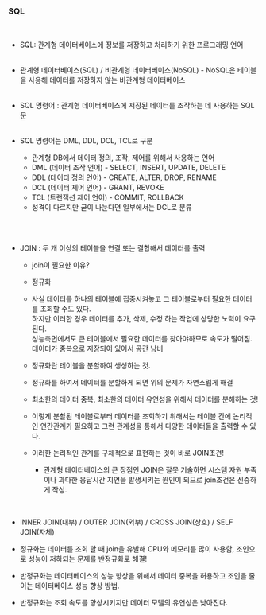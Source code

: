 ### SQL

<br>

- SQL: 관계형 데이터베이스에 정보를 저장하고 처리하기 위한 프로그래밍 언어 <br><br>
- 관계형 데이터베이스(SQL) / 비관계형 데이터베이스(NoSQL) - NoSQL은 테이블을 사용해
데이터를 저장하지 않는 비관계형 데이터베이스
  <br><br>

- SQL 명령어 : 관계형 데이터베이스에 저장된 데이터를 조작하는 데 사용하는 SQL문<br><br>
- SQL 명령어는 DML, DDL, DCL, TCL로 구분<br>
  - 관계형 DB에서 데이터 정의, 조작, 제어를 위해서 사용하는 언어<br>
  - DML (데이터 조작 언어) - SELECT, INSERT, UPDATE, DELETE<br>
  - DDL (데이터 정의 언어) - CREATE, ALTER, DROP, RENAME<br>
  - DCL (데이터 제어 언어) - GRANT, REVOKE<br>
  - TCL (트랜잭션 제어 언어) - COMMIT, ROLLBACK<br>
  - 성격이 다르지만 굳이 나눈다면 일부에서는 DCL로 분류<br>

<br><br>

- JOIN : 두 개 이상의 테이블을 연결 또는 결합해서 데이터를 출력

  - join이 필요한 이유?
  - 정규화
  - 사실 데이터를 하나의 테이블에 집중시켜놓고 그 테이블로부터 필요한 데이터를 조회할 수도 있다.
<br> 하지만 이러한 경우 데이터를 추가, 삭제, 수정 하는 작업에 상당한 노력이 요구된다.
<br> 성능측면에서도 큰 테이블에서 필요한 데이터를 찾아야하므로 속도가 떨어짐.
<br> 데이터가 중복으로 저장되어 있어서 공간 낭비 <br>

  - 정규화란 테이블을 분할하여 생성하는 것.
  - 정규화를 하여서 데이터를 분할하게 되면 위의 문제가 자연스럽게 해결
  - 최소한의 데이터 중복, 최소한의 데이터 유연성을 위해서 데이터를 분해하는 것!
  - 이렇게 분할된 테이블로부터 데이터를 조회하기 위해서는 테이블 간에 논리적인 연간관계가 필요하고 그런 관계성을 통해서 다양한 데이터들을 출력할 수 있다.
  - 이러한 논리적인 관계를 구체적으로 표현하는 것이 바로 JOIN조건!
    - 관계형 데이터베이스의 큰 장점인 JOIN은 잘못 기술하면 시스템 자원 부족이나 과다한 응답시간 지연을 발생시키는 원인이 되므로 join조건은 신중하게 작성.

<br>

- INNER JOIN(내부) / OUTER JOIN(외부) / CROSS JOIN(상호) / SELF JOIN(자체)

- 정규화는 데이터를 조회 할 때 join을 유발해 CPU와 메모리를 많이 사용함, 조인으로 성능이 저하되는 문제를 반정규화로 해결!
- 반정규화는 데이터베이스의 성능 향상을 위해서 데이터 중복을 허용하고 조인을 줄이는 데이터베이스 성능 향상 방법.
- 반정규화는 조회 속도를 향상시키지만 데이터 모델의 유연성은 낮아진다.